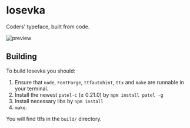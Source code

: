 Iosevka
=======

Coders' typeface, built from code.

![preview](http://ooo.0o0.ooo/2015/10/21/5627399ca9f60.png)

Building
--------

To build Iosevka you should:

1. Ensure that `node`, `FontForge`, `ttfautohint`, `ttx` and `make` are runnable in your terminal.
2. Install the newest `patel-c` (≥ 0.21.0) by `npm install patel -g`
3. Install necessary libs by `npm install`
4. `make`.

You will find ttfs in the `build/` directory.
